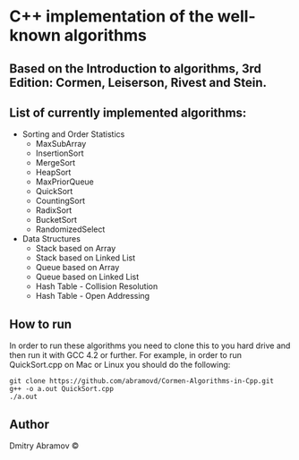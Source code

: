 # C++ implementation of the well-known algorithms

## Based on the  Introduction to algorithms, 3rd Edition: Cormen, Leiserson, Rivest and Stein.

## List of currently implemented algorithms:
* Sorting and Order Statistics
  * MaxSubArray
  * InsertionSort
  * MergeSort
  * HeapSort
  * MaxPriorQueue
  * QuickSort
  * CountingSort
  * RadixSort
  * BucketSort
  * RandomizedSelect
* Data Structures
  * Stack based on Array
  * Stack based on Linked List
  * Queue based on Array
  * Queue based on Linked List
  * Hash Table - Collision Resolution
  * Hash Table - Open Addressing

## How to run

In order to run these algorithms you need to clone this to you hard drive and then run it with GCC 4.2 or further. For example, in order to run QuickSort.cpp on Mac or Linux you should do the following:

```
git clone https://github.com/abramovd/Cormen-Algorithms-in-Cpp.git
g++ -o a.out QuickSort.cpp
./a.out
```

## Author
Dmitry Abramov &copy;